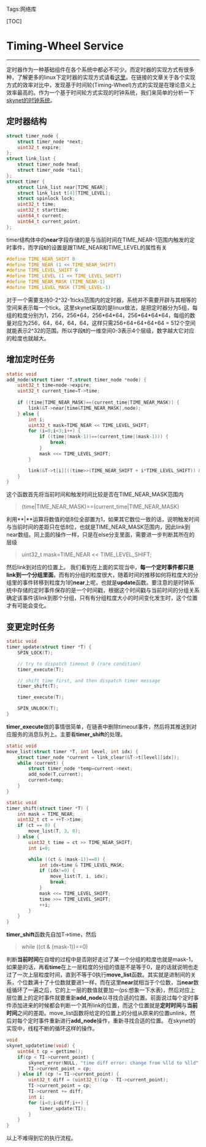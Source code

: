 ﻿Tags:网络库

[TOC]
# Timing-Wheel Service #
---
定时器作为一种基础组件在各个系统中都必不可少。而定时器的实现方式有很多种，了解更多的linux下定时器的实现方式请看[这里](https://www.ibm.com/developerworks/cn/linux/l-cn-timers/#icomments)。在链接的文章关于各个实现方式的效率对比中，发现基于时间轮(Timing-Wheel)方式的实现是在理论意义上效率最高的。作为一个基于时间轮方式实现的时钟系统，我们来简单的分析一下[skynet的时钟系统](https://github.com/cloudwu/skynet/blob/master/skynet-src/skynet_timer.c)。

## 定时器结构 ##
```c
struct timer_node {
	struct timer_node *next;
	uint32_t expire;
};
struct link_list {
	struct timer_node head;
	struct timer_node *tail;
};
struct timer {
	struct link_list near[TIME_NEAR];
	struct link_list t[4][TIME_LEVEL];
	struct spinlock lock;
	uint32_t time;
	uint32_t starttime;
	uint64_t current;
	uint64_t current_point;
};
```
timer结构体中的**near**字段存储的是与当前时间在TIME_NEAR-1范围内触发的定时事件，而字段**t**的设置是跟TIME_NEAR和TIME_LEVEL的属性有关
```c
#define TIME_NEAR_SHIFT 8
#define TIME_NEAR (1 << TIME_NEAR_SHIFT)
#define TIME_LEVEL_SHIFT 6
#define TIME_LEVEL (1 << TIME_LEVEL_SHIFT)
#define TIME_NEAR_MASK (TIME_NEAR-1)
#define TIME_LEVEL_MASK (TIME_LEVEL-1)
```
对于一个需要支持0-2^32-1ticks范围内的定时器，系统并不需要开辟与其相等的空间来表示每一个tick。这里skynet采取的是linux做法，是把定时器分为5组，每组的粒度分别为1，256，256\*64，256\*64\*64，256\*64\*64\*64，每组的数量对应为256，64，64，64，64，这样只需256+64+64+64+64 = 512个空间就能表示2^32的范围。所以字段**t**的一维空间0-3表示4个层级，数字越大它对应的粒度也就越大。
## 增加定时任务 ##
```c
static void
add_node(struct timer *T,struct timer_node *node) {
	uint32_t time=node->expire;
	uint32_t current_time=T->time;
	
	if ((time|TIME_NEAR_MASK)==(current_time|TIME_NEAR_MASK)) {
		link(&T->near[time&TIME_NEAR_MASK],node);
	} else {
		int i;
		uint32_t mask=TIME_NEAR << TIME_LEVEL_SHIFT;
		for (i=0;i<3;i++) {
			if ((time|(mask-1))==(current_time|(mask-1))) {
				break;
			}
			mask <<= TIME_LEVEL_SHIFT;
		}

		link(&T->t[i][((time>>(TIME_NEAR_SHIFT + i*TIME_LEVEL_SHIFT)) & TIME_LEVEL_MASK)],node);	
	}
}
```
这个函数首先将当前时间和触发时间比较是否在TIME_NEAR_MASK范围内
>(time|TIME_NEAR_MASK)==(current_time|TIME_NEAR_MASK)

利用**|**运算将数值的低8位全部置为1，如果其它数位一致的话，说明触发时间与当前时间的差距只在低8位，也就是TIME_NEAR_MASK范围内，因此link到near数组。同上面的操作一样，只是在else分支里面，需要进一步判断其所在的层级
>uint32_t mask=TIME_NEAR << TIME_LEVEL_SHIFT;

然后link到对应的位置上。
我们看到在上面的实现当中，**每一个定时事件都只是link到一个分组里面**，而有的分组的粒度很大，随着时间的推移如何将粒度大的分组里的事件转移到粒度为1的**near**上呢，也就是**update**函数。要注意的是时钟系统中存储的定时事件保存的是一个时间戳，根据这个时间戳与当前时间的分组关系确定该事件该link到那个分组，只有有分组粒度大小的时间变化发生时，这个位置才有可能会变化。
## 变更定时任务 ##
```c
static void 
timer_update(struct timer *T) {
	SPIN_LOCK(T);

	// try to dispatch timeout 0 (rare condition)
	timer_execute(T);

	// shift time first, and then dispatch timer message
	timer_shift(T);

	timer_execute(T);

	SPIN_UNLOCK(T);
}
```
**timer_execute**做的事情很简单，在链表中删除timeout事件，然后将其推送到对应服务的消息队列上。主要看**timer_shift**的处理。
```c
static void
move_list(struct timer *T, int level, int idx) {
	struct timer_node *current = link_clear(&T->t[level][idx]);
	while (current) {
		struct timer_node *temp=current->next;
		add_node(T,current);
		current=temp;
	}
}

static void
timer_shift(struct timer *T) {
	int mask = TIME_NEAR;
	uint32_t ct = ++T->time;
	if (ct == 0) {
		move_list(T, 3, 0);
	} else {
		uint32_t time = ct >> TIME_NEAR_SHIFT;
		int i=0;

		while ((ct & (mask-1))==0) {
			int idx=time & TIME_LEVEL_MASK;
			if (idx!=0) {
				move_list(T, i, idx);
				break;				
			}
			mask <<= TIME_LEVEL_SHIFT;
			time >>= TIME_LEVEL_SHIFT;
			++i;
		}
	}
}
```
**timer_shift**函数先自加T->time，然后
>while ((ct & (mask-1))==0)

判断**当前时间**在自增的过程中是否刚好走过了某一个分组的粒度也就是mask-1，如果是的话，再看**time**在上一层粒度的分组的值是不是等于0，是的话就说明也走过了一次上层粒度时间，直到不等于0执行**move_list**函数。其实就是进制间的关系，个位数满十了十位数就要进1一样，而在这里**near**就相当于个位数，当**near**数组循环了一遍之后，它的上一层的数值就要加一(ps:想象一下水表)，然后对应上层位置上的定时事件就要重新**add_node**以寻找合适的位置。前面说过每个定时事件添加进来的时候都会判断一个其所link的位置，而这个位置就是**定时时间**与**当前时间**之间的差距。move_list函数将给定的位置上的分组从原来的位置unlink，然后对每个定时事件重新进行**add_node**操作，重新寻找合适的位置。
在skynet的实现中，线程不断的循环这样的操作。
```c
void
skynet_updatetime(void) {
	uint64_t cp = gettime();
	if(cp < TI->current_point) {
		skynet_error(NULL, "time diff error: change from %lld to %lld", cp, TI->current_point);
		TI->current_point = cp;
	} else if (cp != TI->current_point) {
		uint32_t diff = (uint32_t)(cp - TI->current_point);
		TI->current_point = cp;
		TI->current += diff;
		int i;
		for (i=0;i<diff;i++) {
			timer_update(TI);
		}
	}
}

```
以上不难得到它的执行流程。
